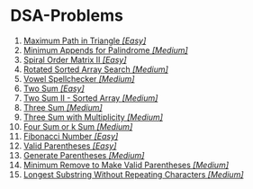 # DSA-Problems

001. [Maximum Path in Triangle *[Easy]*](https://github.com/HimanshuHD/DSA-Problems/tree/dev/Maximum%20Path%20in%20Triangle)
002. [Minimum Appends for Palindrome *[Medium]*](https://github.com/HimanshuHD/DSA-Problems/tree/dev/Minimum%20Appends%20for%20Palindrome)
003. [Spiral Order Matrix II *[Easy]*](https://github.com/HimanshuHD/DSA-Problems/tree/dev/Spiral%20Order%20Matrix%20II)
004. [Rotated Sorted Array Search *[Medium]*](https://github.com/HimanshuHD/DSA-Problems/tree/dev/Rotated%20Sorted%20Array%20Search)
005. [Vowel Spellchecker *[Medium]*](https://github.com/HimanshuHD/DSA-Problems/tree/dev/5.%20Vowel%20Spellchecker)
006. [Two Sum *[Easy]*](https://github.com/HimanshuHD/DSA-Problems/tree/dev/6.%20Two%20Sum)
007. [Two Sum II - Sorted Array *[Medium]*](https://github.com/HimanshuHD/DSA-Problems/tree/dev/7.%20Two%20Sum%20II%20-%20Sorted%20Arrays)
008. [Three Sum *[Medium]*](https://github.com/HimanshuHD/DSA-Problems/tree/dev/8.%20Three%20Sum)
009. [Three Sum with Multiplicity *[Medium]*](https://github.com/HimanshuHD/DSA-Problems/tree/dev/9.%20Three%20Sum%20With%20Multiplicity)
010. [Four Sum or k Sum *[Medium]*](https://github.com/HimanshuHD/DSA-Problems/tree/dev/10.%20Four%20Sum%20(k%20Sum))
011. [Fibonacci Number *[Easy]*](https://github.com/HimanshuHD/DSA-Problems/tree/main/011.%20Fibonacci%20Number)
012. [Valid Parentheses *[Easy]*](https://github.com/HimanshuHD/DSA-Problems/tree/main/012.%20Valid%20Parentheses)
013. [Generate Parentheses *[Medium]*](https://github.com/HimanshuHD/DSA-Problems/tree/main/013.%20Generate%20Parentheses)
014. [Minimum Remove to Make Valid Parentheses *[Medium]*](https://github.com/HimanshuHD/DSA-Problems/tree/main/014.%20Minimum%20Remove%20to%20Make%20Valid%20Parentheses)
015. [Longest Substring Without Repeating Characters *[Medium]*](https://github.com/HimanshuHD/DSA-Problems/tree/main/015.%20Longest%20Substring%20Without%20Repeating%20Characters)

